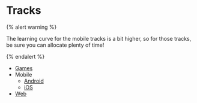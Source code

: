 # Tracks

{% alert warning %}

The learning curve for the mobile tracks is a bit higher, so for those tracks, be sure you can allocate plenty of time!

{% endalert %}

* [Games](games/)
* Mobile
    * [Android](mobile/android/)
    * [iOS](mobile/ios/)
* [Web](web/)

